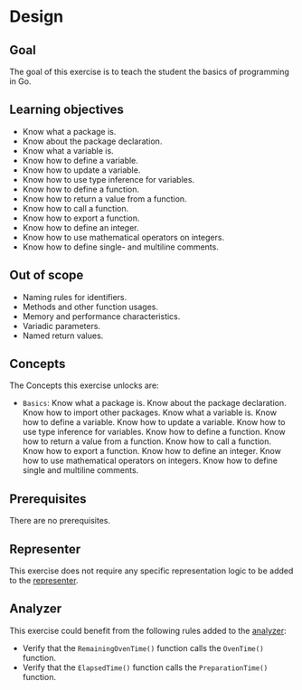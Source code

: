 # Design

## Goal

The goal of this exercise is to teach the student the basics of programming in Go.

## Learning objectives

- Know what a package is.
- Know about the package declaration.
- Know what a variable is.
- Know how to define a variable.
- Know how to update a variable.
- Know how to use type inference for variables.
- Know how to define a function.
- Know how to return a value from a function.
- Know how to call a function.
- Know how to export a function.
- Know how to define an integer.
- Know how to use mathematical operators on integers.
- Know how to define single- and multiline comments.

## Out of scope

- Naming rules for identifiers.
- Methods and other function usages.
- Memory and performance characteristics.
- Variadic parameters.
- Named return values.

## Concepts

The Concepts this exercise unlocks are:

- `Basics`: Know what a package is. Know about the package declaration. Know how to import other packages. Know what a variable is. Know how to define a variable. Know how to update a variable. Know how to use type inference for variables. Know how to define a function. Know how to return a value from a function. Know how to call a function. Know how to export a function. Know how to define an integer. Know how to use mathematical operators on integers. Know how to define single and multiline comments.

## Prerequisites

There are no prerequisites.

## Representer

This exercise does not require any specific representation logic to be added to the [representer][representer].

## Analyzer

This exercise could benefit from the following rules added to the [analyzer][analyzer]:

- Verify that the `RemainingOvenTime()` function calls the `OvenTime()` function.
- Verify that the `ElapsedTime()` function calls the `PreparationTime()` function.

[analyzer]: https://github.com/exercism/go-analyzer
[representer]: https://github.com/exercism/go-representer
